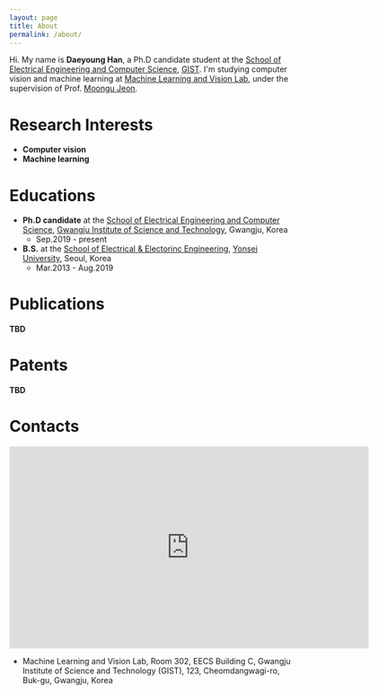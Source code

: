 ```yaml
---
layout: page
title: About
permalink: /about/
---
```


Hi. My name is **Daeyoung Han**, a Ph.D candidate student at the [School of Electrical Engineering and Computer Science](https://eecs.gist.ac.kr/eecs/), [GIST](https://www.gist.ac.kr/kr/main.html). I'm studying computer vision and machine learning at [Machine Learning and Vision Lab](https://sites.google.com/view/mlv/), under the supervision of Prof. [Moongu Jeon](https://sites.google.com/view/mlv/people/professor).

# Research Interests
- **Computer vision**
- **Machine learning**

# Educations
- **Ph.D candidate** at the [School of Electrical Engineering and Computer Science](https://eecs.gist.ac.kr/eecs/), [Gwangju Institute of Science and Technology](https://www.gist.ac.kr/kr/main.html), Gwangju, Korea  
  - Sep.2019 - present
- **B.S.** at the [School of Electrical & Electorinc Engineering](http://ee.yonsei.ac.kr/ee_en/index.do), [Yonsei University](https://www.yonsei.ac.kr/en_sc/), Seoul, Korea  
  - Mar.2013 - Aug.2019

# Publications
**TBD**

# Patents
**TBD**

# Contacts
<iframe src="https://www.google.com/maps/embed?pb=!1m18!1m12!1m3!1d475.2281806543489!2d126.84135291225219!3d35.229079355367695!2m3!1f0!2f0!3f0!3m2!1i1024!2i768!4f13.1!3m3!1m2!1s0x0%3A0x0!2zMzXCsDEzJzQ1LjAiTiAxMjbCsDUwJzI5LjkiRQ!5e0!3m2!1sko!2skr!4v1591707300295!5m2!1sko!2skr" width="640" height="360" frameborder="0" style="border:0;" allowfullscreen="" aria-hidden="false" tabindex="0"></iframe>  

- Machine Learning and Vision Lab, Room 302, EECS Building C, Gwangju Institute of Science and Technology (GIST), 123, Cheomdangwagi-ro, Buk-gu, Gwangju, Korea

